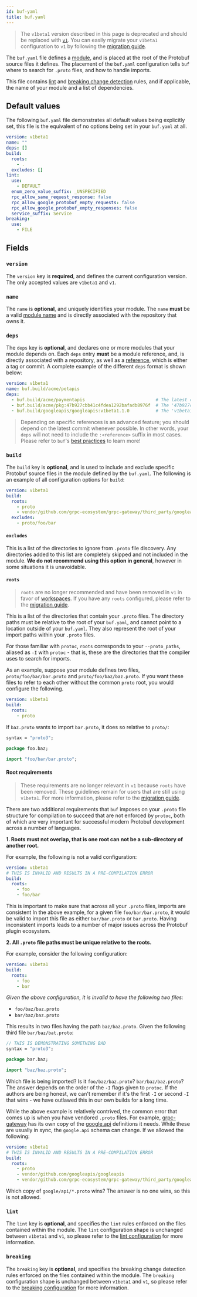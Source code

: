 ```yaml
---
id: buf-yaml
title: buf.yaml
---
```


> The `v1beta1` version described in this page is deprecated and should be replaced with [`v1`](../v1/buf-yaml.md).
> You can easily migrate your `v1beta1` configuration to `v1` by following the [migration guide](../v1beta1-migration-guide.md).

The `buf.yaml` file defines a [module](../../bsr/overview.md#module), and is placed at the root of the Protobuf source files
it defines. The placement of the `buf.yaml` configuration tells `buf` where to search for `.proto` files,
and how to handle imports.

This file contains [lint](../../lint/rules.md) and [breaking change detection](../../breaking/rules.md) rules, and if applicable, the name of your module and a list of dependencies.

## Default values

The following `buf.yaml` file demonstrates all default values being explicitly set, this file is the equivalent of no options being set in your `buf.yaml` at all.

```yaml title="buf.yaml"
version: v1beta1
name: ""
deps: []
build:
  roots:
    - .
  excludes: []
lint:
  use:
    - DEFAULT
  enum_zero_value_suffix: _UNSPECIFIED
  rpc_allow_same_request_response: false
  rpc_allow_google_protobuf_empty_requests: false
  rpc_allow_google_protobuf_empty_responses: false
  service_suffix: Service
breaking:
  use:
    - FILE
```

## Fields

### `version`

The `version` key is **required**, and defines the current configuration version. The only accepted
values are `v1beta1` and `v1`.

### `name`

The `name` is **optional**, and uniquely identifies your module. The `name` **must** be a valid [module name](../../bsr/overview.md#module)
and is directly associated with the repository that owns it.

### `deps`

The `deps` key is **optional**, and declares one or more modules that your module depends on. Each `deps`
entry **must** be a module reference, and, is directly associated with a repository, as well as a
[reference](../../bsr/overview.md#referencing-a-module), which is either a tag or commit. A complete example of
the different `deps` format is shown below:

```yaml title="buf.yaml"
version: v1beta1
name: buf.build/acme/petapis
deps:
  - buf.build/acme/paymentapis                           # The latest commit.
  - buf.build/acme/pkg:47b927cbb41c4fdea1292bafadb8976f  # The '47b927cbb41c4fdea1292bafadb8976f' commit.
  - buf.build/googleapis/googleapis:v1beta1.1.0          # The 'v1beta1.1.0' tag.
```

> Depending on specific references is an advanced feature; you should depend on the latest commit whenever
> possible. In other words, your `deps` will not need to include the `:<reference>` suffix in most cases.
> Please refer to `buf`'s [best practices](../../best-practices/module-development.md) to learn more!

### `build`

The `build` key is **optional**, and is used to include and exclude specific Protobuf source files in the
module defined by the `buf.yaml`. The following is an example of all configuration options for
`build`:

```yaml title="buf.yaml"
version: v1beta1
build:
  roots:
    - proto
    - vendor/github.com/grpc-ecosystem/grpc-gateway/third_party/googleapis
  excludes:
    - proto/foo/bar
```

#### `excludes`

This is a list of the directories to ignore from `.proto` file discovery. Any directories added
to this list are completely skipped and not included in the module. **We do not recommend
using this option in general**, however in some situations it is unavoidable.

#### `roots`

> `roots` are no longer recommended and have been removed in `v1` in favor of [workspaces](../../reference/workspaces.md). If you
> have any `roots` configured, please refer to the [migration guide](../v1beta1-migration-guide.md).

This is a list of the directories that contain your `.proto` files. The directory paths must be relative
to the root of your `buf.yaml`, and cannot point to a location outside of your `buf.yaml`. They also represent
the root of your import paths within your `.proto` files.

For those familiar with `protoc`, `roots` corresponds to your `--proto_paths`, aliased as `-I` with `protoc` -
that is, these are the directories that the compiler uses to search for imports.

As an example, suppose your module defines two files, `proto/foo/bar/bar.proto` and `proto/foo/baz/baz.proto`.
If you want these files to refer to each other without the common `proto` root, you would configure the following.

```yaml title="buf.yaml"
version: v1beta1
build:
  roots:
    - proto
```

If `baz.proto` wants to import `bar.proto`, it does so relative to `proto/`:

```protobuf title="proto/foo/baz/baz.proto"
syntax = "proto3";

package foo.baz;

import "foo/bar/bar.proto";
```

#### Root requirements

> These requirements are no longer relevant in `v1` because `roots` have been removed. These guidelines remain for users
> that are still using `v1beta1`. For more information, please refer to the [migration guide](../v1beta1-migration-guide.md).

There are two additional requirements that `buf` imposes on your `.proto` file structure for compilation to succeed that
are not enforced by `protoc`, both of which are very important for successful modern Protobuf development across a number
of languages.

**1. Roots must not overlap, that is one root can not be a sub-directory of another root.**

For example, the following is not a valid configuration:

```yaml title="buf.yaml"
version: v1beta1
# THIS IS INVALID AND RESULTS IN A PRE-COMPILATION ERROR
build:
  roots:
    - foo
    - foo/bar
```

This is important to make sure that across all your `.proto` files, imports are consistent In the above example, for a given
file `foo/bar/bar.proto`, it would be valid to import this file as either `bar/bar.proto` or `bar.proto`. Having inconsistent
imports leads to a number of major issues across the Protobuf plugin ecosystem.

**2. All `.proto` file paths must be unique relative to the roots.**

For example, consider the following configuration:

```yaml title="buf.yaml"
version: v1beta1
build:
  roots:
    - foo
    - bar
```

*Given the above configuration, it is invalid to have the following two files:*

- `foo/baz/baz.proto`
- `bar/baz/baz.proto`

This results in two files having the path `baz/baz.proto`. Given the following third file `bar/baz/bat.proto`:

```protobuf
// THIS IS DEMONSTRATING SOMETHING BAD
syntax = "proto3";

package bar.baz;

import "baz/baz.proto";
```

Which file is being imported? Is it `foo/baz/baz.proto`? `bar/baz/baz.proto`? The answer depends on the order of the `-I`
flags given to `protoc`. If the authors are being honest, we can't remember if it's the first `-I` or second `-I` that wins -
we have outlawed this in our own builds for a long time.

While the above example is relatively contrived, the common error that comes up is when you have vendored `.proto` files.
For example, [grpc-gateway](https://github.com/grpc-ecosystem/grpc-gateway/tree/master/third_party/googleapis/google) has its
own copy of the [google.api](https://github.com/googleapis/googleapis/tree/master/google/api) definitions it needs. While these
are usually in sync, the `google.api` schema can change. If we allowed the following:

```yaml title="buf.yaml"
version: v1beta1
# THIS IS INVALID AND RESULTS IN A PRE-COMPILATION ERROR
build:
  roots:
    - proto
    - vendor/github.com/googleapis/googleapis
    - vendor/github.com/grpc-ecosystem/grpc-gateway/third_party/googleapis
```

Which copy of `google/api/*.proto` wins? The answer is no one wins, so this is not allowed.

### `lint`

The `lint` key is **optional**, and specifies the `lint` rules enforced on the files contained within the
module. The `lint` configuration shape is unchanged between `v1beta1` and `v1`, so please refer
to the [lint configuration](../../lint/configuration.md) for more information.

### `breaking`

The `breaking` key is **optional**, and specifies the breaking change detection rules enforced on the files
contained within the module. The `breaking` configuration shape is unchanged between `v1beta1` and
`v1`, so please refer to the [breaking configuration](../../breaking/configuration.md) for more information.
